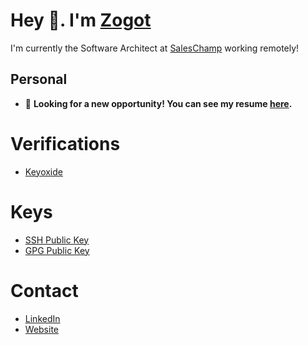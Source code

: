 # Hey 👋. I'm [Zogot][link-github]
I'm currently the Software Architect at [SalesChamp][link-saleschamp] working remotely!

## Personal
* 🔎 __Looking for a new opportunity! You can see my resume [here][link-website].__


# Verifications
* [Keyoxide][link-keyoxide]

# Keys
* [SSH Public Key][link-ssh-public-keys]
* [GPG Public Key][link-gpg-public-keys]

# Contact
* [LinkedIn][link-linkedin]
* [Website][link-website]

[link-keyoxide]: https://keyoxide.org/7CACC1CC2F6E8E8A471AE8C8F6282D0368B3AA28
[link-ssh-public-keys]: https://github.com/zogot.keys
[link-gpg-public-keys]: https://github.com/zogot.gpg
[link-saleschamp]: https://www.saleschamp.nl/
[link-github]: https://github.com/zogot
[link-linkedin]: https://www.linkedin.com/in/leon-rowland/
[link-website]: https://leon.rowland.nl